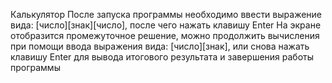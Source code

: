 Калькулятор
После запуска программы необходимо ввести выражение вида:
[число][знак][число], после чего нажать клавишу Enter
На экране отобразится промежуточное решение, можно продолжить вычисления
при помощи ввода выражения вида:
[число][знак], или снова нажать клавишу Enter для вывода итогового
результата и завершения работы программы
